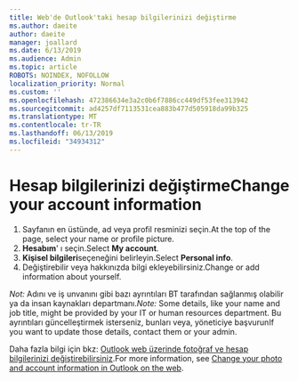 ```yaml
---
title: Web'de Outlook'taki hesap bilgilerinizi değiştirme
ms.author: daeite
author: daeite
manager: joallard
ms.date: 6/13/2019
ms.audience: Admin
ms.topic: article
ROBOTS: NOINDEX, NOFOLLOW
localization_priority: Normal
ms.custom: ''
ms.openlocfilehash: 472386634e3a2c0b6f7886cc449df53fee313942
ms.sourcegitcommit: ad4257df7113531cea883b477d505918da99b325
ms.translationtype: MT
ms.contentlocale: tr-TR
ms.lasthandoff: 06/13/2019
ms.locfileid: "34934312"
---
```

# <a name="change-your-account-information"></a><span data-ttu-id="3bb2c-102">Hesap bilgilerinizi değiştirme</span><span class="sxs-lookup"><span data-stu-id="3bb2c-102">Change your account information</span></span>

1. <span data-ttu-id="3bb2c-103">Sayfanın en üstünde, ad veya profil resminizi seçin.</span><span class="sxs-lookup"><span data-stu-id="3bb2c-103">At the top of the page, select your name or profile picture.</span></span>
1. <span data-ttu-id="3bb2c-104">**Hesabım**' ı seçin.</span><span class="sxs-lookup"><span data-stu-id="3bb2c-104">Select **My account**.</span></span>
1. <span data-ttu-id="3bb2c-105">**Kişisel bilgileri**seçeneğini belirleyin.</span><span class="sxs-lookup"><span data-stu-id="3bb2c-105">Select **Personal info**.</span></span>
1. <span data-ttu-id="3bb2c-106">Değiştirebilir veya hakkınızda bilgi ekleyebilirsiniz.</span><span class="sxs-lookup"><span data-stu-id="3bb2c-106">Change or add information about yourself.</span></span>

<span data-ttu-id="3bb2c-107">*Not:* Adını ve iş unvanını gibi bazı ayrıntıları BT tarafından sağlanmış olabilir ya da insan kaynakları departmanı.</span><span class="sxs-lookup"><span data-stu-id="3bb2c-107">*Note:* Some details, like your name and job title, might be provided by your IT or human resources department.</span></span> <span data-ttu-id="3bb2c-108">Bu ayrıntıları güncelleştirmek isterseniz, bunları veya, yöneticiye başvurun</span><span class="sxs-lookup"><span data-stu-id="3bb2c-108">If you want to update those details, contact them or your admin.</span></span>

<span data-ttu-id="3bb2c-109">Daha fazla bilgi için bkz: [Outlook web üzerinde fotoğraf ve hesap bilgilerinizi değiştirebilirsiniz](https://support.office.com/article/b2dbb289-851d-4bed-93c3-3e136f5659ec).</span><span class="sxs-lookup"><span data-stu-id="3bb2c-109">For more information, see [Change your photo and account information in Outlook on the web](https://support.office.com/article/b2dbb289-851d-4bed-93c3-3e136f5659ec).</span></span>